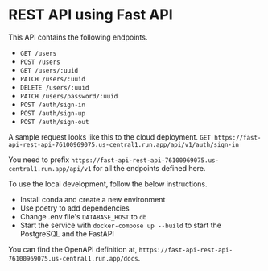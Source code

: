 # REST API using Fast API

This API contains the following endpoints.

- `GET /users`
- `POST /users`
- `GET /users/:uuid`
- `PATCH /users/:uuid`
- `DELETE /users/:uuid`
- `PATCH /users/password/:uuid`
- `POST /auth/sign-in`
- `POST /auth/sign-up`
- `POST /auth/sign-out`

A sample request looks like this to the cloud deployment.
`GET https://fast-api-rest-api-76100969075.us-central1.run.app/api/v1/auth/sign-in`

You need to prefix `https://fast-api-rest-api-76100969075.us-central1.run.app/api/v1` for all the endpoints defined here.

To use the local development, follow the below instructions.

- Install conda and create a new environment
- Use poetry to add dependencies
- Change .env file's `DATABASE_HOST` to `db`
- Start the service with `docker-compose up --build` to start the PostgreSQL and the FastAPI

You can find the OpenAPI definition at, `https://fast-api-rest-api-76100969075.us-central1.run.app/docs`.
